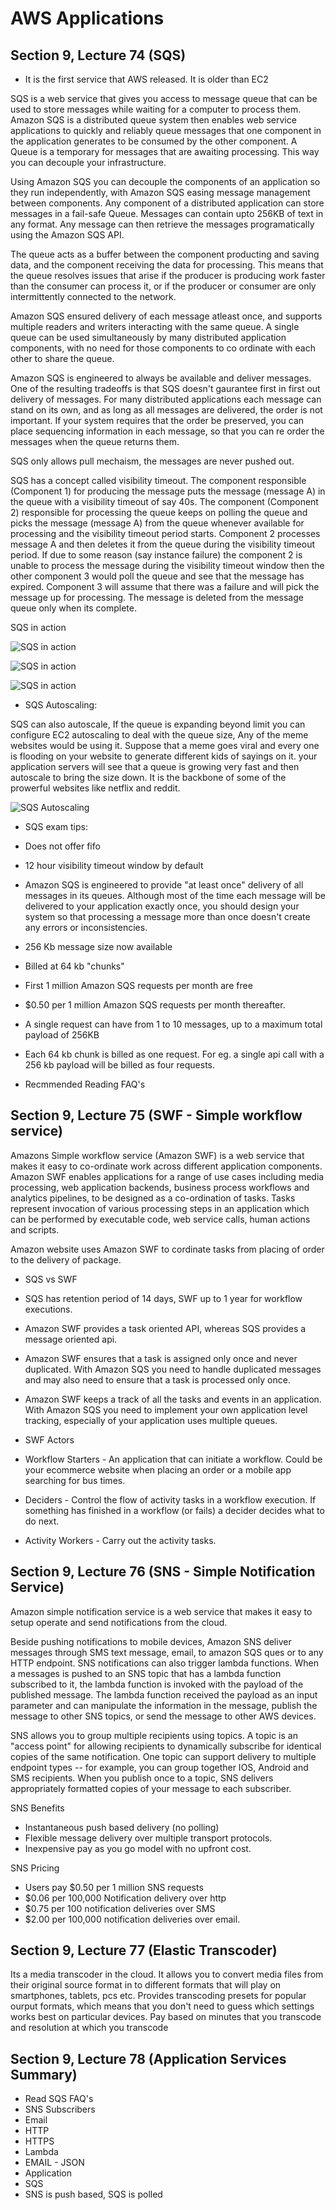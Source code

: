 # AWS Applications

## Section 9, Lecture 74 (SQS)

* It is the first service that AWS released. It is older than EC2

SQS is a web service that gives you access to message queue that can be used to store messages while waiting for a computer to process them.
Amazon SQS is a distributed queue system then enables web service applications to quickly and reliably queue messages that one component 
in the application generates to be consumed by the other component. A Queue is a temporary for messages that are awaiting processing.
This way you can decouple your infrastructure.

Using Amazon SQS you can decouple the components of an application so they run independently, with Amazon SQS easing message management 
between components. Any component of a distributed application can store messages in a fail-safe Queue. Messages can contain upto 256KB of 
text in any format. Any message can then retrieve the messages programatically using the Amazon SQS API.

The queue acts as a buffer between the component producting and saving data, and the component receiving the data for processing. 
This means that the queue resolves issues that arise if the producer is producing work faster than the consumer can process it, or if the 
producer or consumer are only intermittently connected to the network.

Amazon SQS ensured delivery of each message atleast once, and supports multiple readers and writers interacting with the same queue.
A single queue can be used simultaneously by many distributed application components, with no need for those components to co ordinate with 
each other to share the queue.

Amazon SQS is engineered to always be available and deliver messages. One of the resulting tradeoffs is that SQS doesn't gaurantee 
first in first out delivery of messages. For many distributed applications each message can stand on its own, and as long as all messages 
are delivered, the order is not important. If your system requires that the order be preserved, you can place sequencing information in 
each message, so that you can re order the messages when the queue returns them.

SQS only allows pull mechaism, the messages are never pushed out. 

SQS has a concept called visibility timeout. The component responsible (Component 1) for producing the message puts the message (message A)
in the queue with a visibility timeout of say 40s. The component (Component 2) responsible for processing the queue keeps on polling 
the queue and picks the message (message A) from the queue whenever available for processing and the visibility timeout period starts.
Component 2 processes message A and then deletes it from the queue during the visibility timeout period. If due to some reason (say instance failure) 
the component 2 is unable to process the message during the visibility timeout window then the other component 3 would poll the queue 
and see that the message has expired. Component 3 will assume that there was a failure and will pick the message up for processing. The 
message is deleted from the message queue only when its complete.

SQS in action 

![SQS in action](sqs-1.jpeg)

![SQS in action](sqs-2.jpg)

![SQS in action](sqs-3.jpg)


 * SQS Autoscaling:
 
 SQS can also autoscale, If the queue is expanding beyond limit you can configure EC2 autoscaling to deal with the queue size, 
 Any of the meme websites would be using it. Suppose that a meme goes viral and every one is flooding on your website to generate different
 kids of sayings on it. your application servers will see that a queue is growing very fast and then autoscale to bring the size down.
 It is the backbone of some of the prowerful websites like netflix and reddit.
 
 ![SQS Autoscaling](sqs-autoscaling.jpg)

 
 * SQS exam tips:
  * Does not offer fifo
  * 12 hour visibility timeout window by default
  * Amazon SQS is engineered to provide "at least once" delivery of all messages in its queues. Although most of the time 
  each message will be delivered to your application exactly once, you should design your system so that processing a message more than
  once doesn't create any errors or inconsistencies. 
  * 256 Kb message size now available
  * Billed at 64 kb "chunks"
  * First 1 million Amazon SQS requests per month are free
  * $0.50 per 1 million Amazon SQS requests per month thereafter.
  * A single request can have from 1 to 10 messages, up to a maximum total payload of 256KB
  * Each 64 kb chunk is billed as one request. For eg. a single api call with a 256 kb payload will be billed as four requests.

* Recmmended Reading FAQ's

## Section 9, Lecture 75 (SWF - Simple workflow service)

Amazons Simple workflow service (Amazon SWF) is a web service that makes it easy to co-ordinate work across different application components. Amazon SWF enables applications for a range of use cases including media processing, web application backends, business process workflows and analytics pipelines, to be designed as a co-ordination of tasks. Tasks represent invocation of various processing steps in an application which can be performed by executable code, web service calls, human actions and scripts.

Amazon website uses Amazon SWF to cordinate tasks from placing of order to the delivery of package.

* SQS vs SWF
 * SQS has retention period of 14 days, SWF up to 1 year for workflow executions.
 * Amazon SWF provides a task oriented API, whereas SQS provides a message oriented api.
 * Amazon SWF ensures that a task is assigned only once and  never duplicated. With Amazon SQS you need to handle duplicated messages   and may also need to ensure that a task is processed only once.
 *  Amazon SWF keeps a track of all the tasks and events in an application. With Amazon SQS you need to implement your own application level tracking, especially of your application uses multiple queues.

* SWF Actors
 * Workflow Starters -  An application that can initiate a workflow. Could be your ecommerce website when placing an order or a mobile app searching for bus times.
 * Deciders - Control the flow of activity tasks in a workflow execution. If something has finished in a workflow (or fails) a decider decides what to do next.
 * Activity Workers - Carry out the activity tasks.
 
## Section 9, Lecture 76 (SNS - Simple Notification Service)

Amazon simple notification service is a web service that makes it easy to setup operate and send notifications from the cloud.

Beside pushing notifications to mobile devices, Amazon SNS deliver messages through SMS text message, email, to amazon SQS ques or to any HTTP endpoint. SNS notifications can also trigger lambda functions. When a messages is pushed to an SNS topic that has a lambda function subscribed to it, the lambda function is invoked with the payload of the published message. The lambda function received the payload as an input parameter and can manipulate the information in the message, publish the message to other SNS topics, or send the message to other AWS devices.

SNS allows you to group multiple recipients using topics. A topic is an "access point" for allowing recipients to dynamically subscribe for identical copies of the same notification. One topic can support delivery to multiple endpoint types -- for example, you can group together IOS, Android and SMS recipients. When you publish once to a topic, SNS delivers appropriately formatted copies of your message to each subscriber.

SNS Benefits
* Instantaneous push based delivery (no polling)
* Flexible message delivery over multiple transport protocols.
* Inexpensive pay as you go model with no upfront cost.

SNS Pricing
* Users pay $0.50 per 1 million SNS requests
* $0.06 per 100,000 Notification delivery over http
* $0.75 per 100 notification deliveries over SMS
* $2.00 per 100,000 notification deliveries over email.

## Section 9, Lecture 77 (Elastic Transcoder)

Its a media transcoder in the cloud. It allows you to convert media files from their original source format in to different formats that will play on smartphones, tablets, pcs etc. Provides transcoding presets for popular ourput formats, which means that you don't need to guess which settings works best on particular devices. Pay based on minutes that you transcode and resolution at which you transcode 

## Section 9, Lecture 78 (Application Services Summary)

* Read SQS FAQ's
* SNS Subscribers
 * Email
 * HTTP
 * HTTPS
 * Lambda
 * EMAIL - JSON
 * Application
 * SQS
* SNS is push based, SQS is polled




